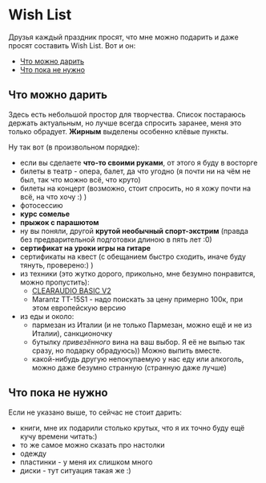 # Wish List

Друзья каждый праздник просят, что мне можно подарить и даже просят составить Wish List. Вот и он:

- [Что можно дарить](#yes)
- [Что пока не нужно](#no)

<a id = "yes"></a>

## Что можно дарить

Здесь есть небольшой простор для творчества.
Список постараюсь держать актуальным, но лучше всегда спросить заранее, меня это только обрадует.
**Жирным** выделены особенно клёвые пункты.

Ну так вот (в произвольном порядке):

<!-- - [](https://www.amazon.co.uk/dp/) -->

- если вы сделаете **что-то своими руками**, от этого я буду в восторге
- билеты в театр - опера, балет, да что угодно (я почти ни на чём не был, так что можно всё, что круто)
- билеты на концерт (возможно, стоит спросить, но я хожу почти на всё, на что хочу :) )
- фотосессию
- **курс сомелье**
- **прыжок с парашютом**
- ну вы поняли, другой **крутой необычный спорт-экстрим** (правда без предварительной подготовки длиною в пять лет :0)
- **сертификат на уроки игры на гитаре**
- сертификаты на квест (с обещанием быстро сходить, иначе буду тянуть, проверено:) )
- из техники (это жутко дорого, прикольно, мне безумно понравится, можно пропустить):
  - [CLEARAUDIO BASIC V2](https://www.analogueseduction.net/clearaudio/clearaudio-basic-v2-phono-stage.html)
  - Marantz TT-15S1 - надо поискать за цену примерно 100к, при этом европейскую версию
- из еды и около:
  - пармезан из Италии (и не только Пармезан, можно ещё и не из Италии), санкционочку
  - бутылку *привезённого* вина на ваш выбор.
    Я её не выпью так сразу, но подарку обрадуюсь))
    Можно выпить вместе.
  - какой-нибудь другую непокупаемую у нас еду или алкоголь, можно даже безумно странную (странную даже лучше)

<!-- - можно подарить одну из пластинок (здесь точно надо мне писать, потому что я их много и постоянно покупаю), но это не очень интересно:
  - конечно что-то на ваш вкус.
    Лучше на двух тяжёлых пластинках, если есть deluxe издание, то его:)
    Если музыка нерусская, то **не** надо российское издание!))
  - [Wish List](https://www.amazon.co.uk/gp/registry/wishlist/2GU1JCJMF50B0/) на Амазоне, но там почти всё неинтересно
- CD диски (тоже стоит списаться и если честно не очень интересно):
  - иногда что-то проскакивает в виш-листе на Амазоне -->

<a id = "no"></a>

## Что пока не нужно

Если не указано выше, то сейчас не стоит дарить:

- книги, мне их подарили столько крутых, что я их точно буду ещё кучу времени читать:)
- то же самое можно сказать про настолки
- одежду
- пластинки - у меня их слишком много
- диски - тут ситуация такая же :)
